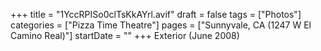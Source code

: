 +++
title = "1YccRPISo0clTsKkAYrl.avif"
draft = false
tags = ["Photos"]
categories = ["Pizza Time Theatre"]
pages = ["Sunnyvale, CA (1247 W El Camino Real)"]
startDate = ""
+++
Exterior (June 2008)
